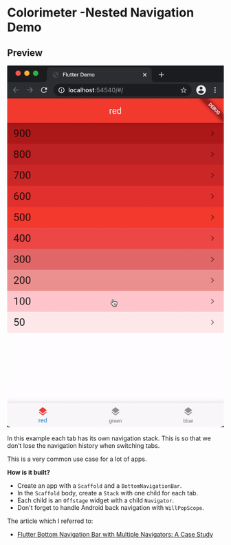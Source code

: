 # Colorimeter -Nested Navigation Demo

## Preview

![](screenshots/demo.gif)

In this example each tab has its own navigation stack. This is so that we don’t lose the navigation history when switching tabs.

This is a very common use case for a lot of apps.

**How is it built?**

- Create an app with a `Scaffold` and a `BottomNavigationBar`.
- In the `Scaffold` body, create a `Stack` with one child for each tab.
- Each child is an `Offstage` widget with a child `Navigator`.
- Don't forget to handle Android back navigation with `WillPopScope`.

The article which I referred to:

- [Flutter Bottom Navigation Bar with Multiple Navigators: A Case Study](https://codewithandrea.com/articles/2018-07-07-multiple-navigators-bottom-navigation-bar/)


